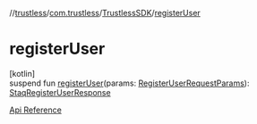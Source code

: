 //[trustless](../../../index.md)/[com.trustless](../index.md)/[TrustlessSDK](index.md)/[registerUser](register-user.md)

# registerUser

[kotlin]\
suspend fun [registerUser](register-user.md)(params: [RegisterUserRequestParams](../../com.trustless.requests.identity.registerUser/-register-user-request-params/index.md)): [StaqRegisterUserResponse](../../com.trustless.requests.identity/-staq-register-user-response/index.md)

[Api Reference](https://developer.finto.io/docs/apis/identity#/User%20management/Create%20a%20user)
